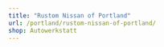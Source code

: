 ```yaml
---
title: "Rustom Nissan of Portland"
url: /portland/rustom-nissan-of-portland/
shop: Autowerkstatt
---
```

